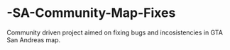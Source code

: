 # -SA-Community-Map-Fixes
Community driven project aimed on fixing bugs and incosistencies in GTA San Andreas map.
